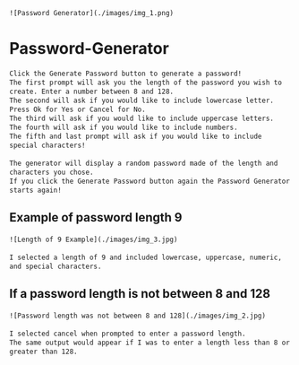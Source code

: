 
    ![Password Generator](./images/img_1.png)

# Password-Generator

    Click the Generate Password button to generate a password! 
    The first prompt will ask you the length of the password you wish to create. Enter a number between 8 and 128. 
    The second will ask if you would like to include lowercase letter. Press Ok for Yes or Cancel for No. 
    The third will ask if you would like to include uppercase letters. 
    The fourth will ask if you would like to include numbers.
    The fifth and last prompt will ask if you would like to include special characters!

    The generator will display a random password made of the length and characters you chose. 
    If you click the Generate Password button again the Password Generator starts again!

## Example of password length 9
    
    ![Length of 9 Example](./images/img_3.jpg)

    I selected a length of 9 and included lowercase, uppercase, numeric, and special characters.

## If a password length is not between 8 and 128

    ![Password length was not between 8 and 128](./images/img_2.jpg)

    I selected cancel when prompted to enter a password length. 
    The same output would appear if I was to enter a length less than 8 or greater than 128.
